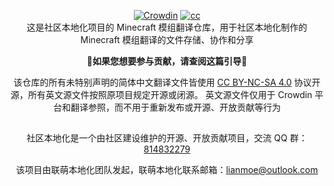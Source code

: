 <div align=center>

[![Crowdin](https://badges.crowdin.net/communityL10n-mcmods/localized.svg)](https://crowdin.com/project/communityL10n-mcmods) [![cc](https://img.shields.io/badge/license-CC%20BY--NC--SA%204.0-orange)](http://creativecommons.org/licenses/by-nc-sa/4.0/)  
这是社区本地化项目的 Minecraft 模组翻译仓库，用于社区本地化制作的 Minecraft 模组翻译的文件存储、协作和分享

**🎯如果您想要参与贡献，请查阅这篇引导🎯**

该仓库的所有未特别声明的简体中文翻译文件皆使用 [CC BY-NC-SA 4.0](https://creativecommons.org/licenses/by-nc-sa/4.0/deed.zh) 协议开源，所有英文源文件按照原项目规定开源或闭源。
英文源文件仅用于 Crowdin 平台和翻译参照，而不用于重新发布或开源、开放贡献等行为
  
##

社区本地化是一个由社区建设维护的开源、开放贡献项目，交流 QQ 群：[814832279](http://qm.qq.com/cgi-bin/qm/qr?_wv=1027&k=LhCXFBN0CebS_pSDLG6Sm9r_jiJOnXgC&authKey=CL0h%2FWXbZqcbX4nNV%2Fd%2B%2FRaoSrHVOEAFscvY01cU%2FSFnxm7CSkUqaswHc4MJRKay&noverify=0&group_code=814832279)

该项目由联萌本地化团队发起，联萌本地化联系邮箱：lianmoe@outlook.com
</div>
